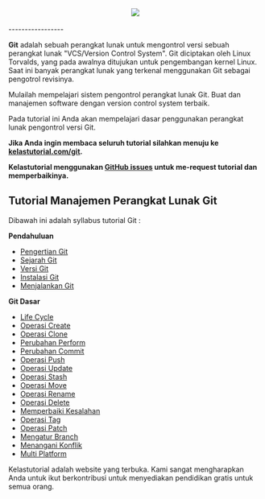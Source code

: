 <div align="center">
  <img src="https://git-scm.com/images/logos/downloads/Git-Logo-2Color.png"><br><br>
</div>
-----------------

**Git** adalah sebuah perangkat lunak untuk mengontrol versi sebuah perangkat lunak "VCS/Version Control System". Git diciptakan oleh Linux Torvalds, yang pada awalnya ditujukan untuk pengembangan kernel Linux. Saat ini banyak perangkat lunak yang terkenal menggunakan Git sebagai pengotrol revisinya. 

Mulailah mempelajari sistem pengontrol perangkat lunak Git. Buat dan manajemen software dengan version control system terbaik.

Pada tutorial ini Anda akan mempelajari dasar penggunakan perangkat lunak pengontrol versi Git.

**Jika Anda ingin membaca seluruh tutorial silahkan menuju ke [kelastutorial.com/git](https://kelastutorial.com/git).**

**Kelastutorial menggunakan [GitHub issues](https://github.com/kelastutorial/git-tutorial/issues) untuk me-request tutorial dan memperbaikinya.**

## Tutorial Manajemen Perangkat Lunak Git

Dibawah ini adalah syllabus tutorial Git :

 **Pendahuluan**
* [Pengertian Git](https://kelastutorial.com/git/)
* [Sejarah Git](https://kelastutorial.com/git/)
* [Versi Git](https://kelastutorial.com/git/)
* [Instalasi Git](https://kelastutorial.com/git/)
* [Menjalankan Git](https://kelastutorial.com/git/)

**Git Dasar**
* [Life Cycle](https://kelastutorial.com/git/)
* [Operasi Create](https://kelastutorial.com/git)
* [Operasi Clone](https://kelastutorial.com/git)
* [Perubahan Perform](https://kelastutorial.com/git)
* [Perubahan Commit](https://kelastutorial.com/git)
* [Operasi Push](https://kelastutorial.com/git)
* [Operasi Update](https://kelastutorial.com/git)
* [Operasi Stash](https://kelastutorial.com/git)
* [Operasi Move](https://kelastutorial.com/git)
* [Operasi Rename](https://kelastutorial.com/git)
* [Operasi Delete](https://kelastutorial.com/git)
* [Memperbaiki Kesalahan](https://kelastutorial.com/git)
* [Operasi Tag](https://kelastutorial.com/git)
* [Operasi Patch](https://kelastutorial.com/git)
* [Mengatur Branch](https://kelastutorial.com/git)
* [Menangani Konflik](https://kelastutorial.com/git)
* [Multi Platform](https://kelastutorial.com/git)


Kelastutorial adalah website yang terbuka. Kami sangat mengharapkan Anda untuk ikut berkontribusi untuk menyediakan pendidikan gratis untuk semua orang.
